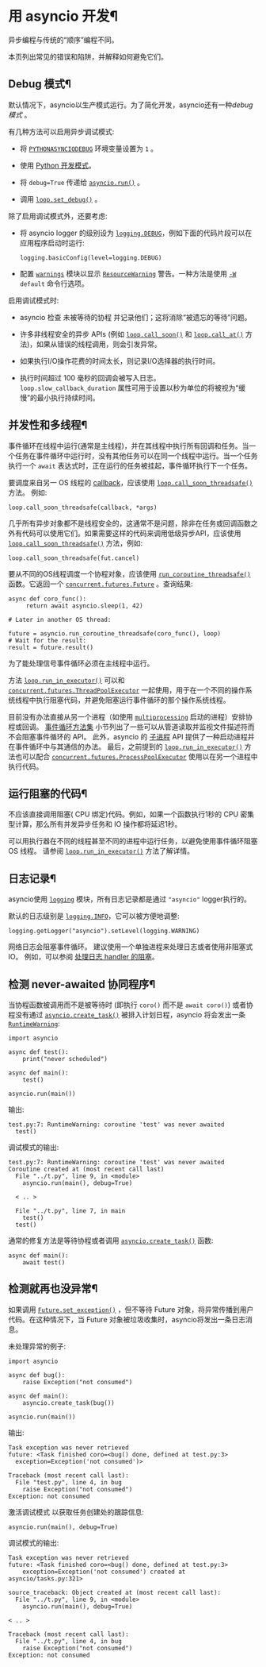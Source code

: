 # 用 asyncio 开发¶

异步编程与传统的“顺序”编程不同。

本页列出常见的错误和陷阱，并解释如何避免它们。

## Debug 模式¶

默认情况下，asyncio以生产模式运行。为了简化开发，asyncio还有一种*debug 模式* 。

有几种方法可以启用异步调试模式:

  * 将 [`PYTHONASYNCIODEBUG`](../using/cmdline.md#envvar-PYTHONASYNCIODEBUG) 环境变量设置为 `1` 。

  * 使用 [Python 开发模式](devmode.md#devmode)。

  * 将 `debug=True` 传递给 [`asyncio.run()`](asyncio-runner.md#asyncio.run "asyncio.run") 。

  * 调用 [`loop.set_debug()`](asyncio-eventloop.md#asyncio.loop.set_debug "asyncio.loop.set_debug") 。

除了启用调试模式外，还要考虑:

  * 将 asyncio logger 的级别设为 [`logging.DEBUG`](logging.md#logging.DEBUG "logging.DEBUG")，例如下面的代码片段可以在应用程序启动时运行:
    
        logging.basicConfig(level=logging.DEBUG)
    

  * 配置 [`warnings`](warnings.md#module-warnings "warnings: Issue warning messages and control their disposition.") 模块以显示 [`ResourceWarning`](exceptions.md#ResourceWarning "ResourceWarning") 警告。一种方法是使用 [`-W`](../using/cmdline.md#cmdoption-W) `default` 命令行选项。

启用调试模式时:

  * asyncio 检查 未被等待的协程 并记录他们；这将消除“被遗忘的等待”问题。

  * 许多非线程安全的异步 APIs (例如 [`loop.call_soon()`](asyncio-eventloop.md#asyncio.loop.call_soon "asyncio.loop.call_soon") 和 [`loop.call_at()`](asyncio-eventloop.md#asyncio.loop.call_at "asyncio.loop.call_at") 方法)，如果从错误的线程调用，则会引发异常。

  * 如果执行I/O操作花费的时间太长，则记录I/O选择器的执行时间。

  * 执行时间超过 100 毫秒的回调会被写入日志。 `loop.slow_callback_duration` 属性可用于设置以秒为单位的将被视为“缓慢”的最小执行持续时间。

## 并发性和多线程¶

事件循环在线程中运行(通常是主线程)，并在其线程中执行所有回调和任务。当一个任务在事件循环中运行时，没有其他任务可以在同一个线程中运行。当一个任务执行一个 `await` 表达式时，正在运行的任务被挂起，事件循环执行下一个任务。

要调度来自另一 OS 线程的 [callback](../glossary.md#term-callback)，应该使用 [`loop.call_soon_threadsafe()`](asyncio-eventloop.md#asyncio.loop.call_soon_threadsafe "asyncio.loop.call_soon_threadsafe") 方法。 例如:

    
    
~~~
loop.call_soon_threadsafe(callback, *args)
~~~

几乎所有异步对象都不是线程安全的，这通常不是问题，除非在任务或回调函数之外有代码可以使用它们。如果需要这样的代码来调用低级异步API，应该使用 [`loop.call_soon_threadsafe()`](asyncio-eventloop.md#asyncio.loop.call_soon_threadsafe "asyncio.loop.call_soon_threadsafe") 方法，例如:

    
    
~~~
loop.call_soon_threadsafe(fut.cancel)
~~~

要从不同的OS线程调度一个协程对象，应该使用 [`run_coroutine_threadsafe()`](asyncio-task.md#asyncio.run_coroutine_threadsafe "asyncio.run_coroutine_threadsafe") 函数。它返回一个 [`concurrent.futures.Future`](concurrent.futures.md#concurrent.futures.Future "concurrent.futures.Future") 。查询结果:

    
    
~~~
async def coro_func():
     return await asyncio.sleep(1, 42)

# Later in another OS thread:

future = asyncio.run_coroutine_threadsafe(coro_func(), loop)
# Wait for the result:
result = future.result()
~~~

为了能处理信号事件循环必须在主线程中运行。

方法 [`loop.run_in_executor()`](asyncio-eventloop.md#asyncio.loop.run_in_executor "asyncio.loop.run_in_executor") 可以和 [`concurrent.futures.ThreadPoolExecutor`](concurrent.futures.md#concurrent.futures.ThreadPoolExecutor "concurrent.futures.ThreadPoolExecutor") 一起使用，用于在一个不同的操作系统线程中执行阻塞代码，并避免阻塞运行事件循环的那个操作系统线程。

目前没有办法直接从另一个进程（如使用 [`multiprocessing`](multiprocessing.md#module-multiprocessing "multiprocessing: Process-based parallelism.") 启动的进程）安排协程或回调。 [事件循环方法集](asyncio-eventloop.md#asyncio-event-loop-methods) 小节列出了一些可以从管道读取并监视文件描述符而不会阻塞事件循环的 API。 此外，asyncio 的 [子进程](asyncio-subprocess.md#asyncio-subprocess) API 提供了一种启动进程并在事件循环中与其通信的办法。 最后，之前提到的 [`loop.run_in_executor()`](asyncio-eventloop.md#asyncio.loop.run_in_executor "asyncio.loop.run_in_executor") 方法也可以配合 [`concurrent.futures.ProcessPoolExecutor`](concurrent.futures.md#concurrent.futures.ProcessPoolExecutor "concurrent.futures.ProcessPoolExecutor") 使用以在另一个进程中执行代码。

## 运行阻塞的代码¶

不应该直接调用阻塞( CPU 绑定)代码。例如，如果一个函数执行1秒的 CPU 密集型计算，那么所有并发异步任务和 IO 操作都将延迟1秒。

可以用执行器在不同的线程甚至不同的进程中运行任务，以避免使用事件循环阻塞 OS 线程。 请参阅 [`loop.run_in_executor()`](asyncio-eventloop.md#asyncio.loop.run_in_executor "asyncio.loop.run_in_executor") 方法了解详情。

## 日志记录¶

asyncio使用 [`logging`](logging.md#module-logging "logging: Flexible event logging system for applications.") 模块，所有日志记录都是通过 `"asyncio"` logger执行的。

默认的日志级别是 [`logging.INFO`](logging.md#logging.INFO "logging.INFO")，它可以被方便地调整:

    
    
~~~
logging.getLogger("asyncio").setLevel(logging.WARNING)
~~~

网络日志会阻塞事件循环。 建议使用一个单独进程来处理日志或者使用非阻塞式 IO。 例如，可以参阅 [处理日志 handler 的阻塞](../howto/logging-cookbook.md#blocking-handlers)。

## 检测 never-awaited 协同程序¶

当协程函数被调用而不是被等待时 (即执行 `coro()` 而不是 `await coro()`) 或者协程没有通过 [`asyncio.create_task()`](asyncio-task.md#asyncio.create_task "asyncio.create_task") 被排入计划日程，asyncio 将会发出一条 [`RuntimeWarning`](exceptions.md#RuntimeWarning "RuntimeWarning"):

    
    
~~~
import asyncio

async def test():
    print("never scheduled")

async def main():
    test()

asyncio.run(main())
~~~

输出:

    
    
~~~
test.py:7: RuntimeWarning: coroutine 'test' was never awaited
  test()
~~~

调试模式的输出:

    
    
~~~
test.py:7: RuntimeWarning: coroutine 'test' was never awaited
Coroutine created at (most recent call last)
  File "../t.py", line 9, in <module>
    asyncio.run(main(), debug=True)

  < .. >

  File "../t.py", line 7, in main
    test()
  test()
~~~

通常的修复方法是等待协程或者调用 [`asyncio.create_task()`](asyncio-task.md#asyncio.create_task "asyncio.create_task") 函数:

    
    
~~~
async def main():
    await test()
~~~

## 检测就再也没异常¶

如果调用 [`Future.set_exception()`](asyncio-future.md#asyncio.Future.set_exception "asyncio.Future.set_exception") ，但不等待 Future 对象，将异常传播到用户代码。在这种情况下，当 Future 对象被垃圾收集时，asyncio将发出一条日志消息。

未处理异常的例子:

    
    
~~~
import asyncio

async def bug():
    raise Exception("not consumed")

async def main():
    asyncio.create_task(bug())

asyncio.run(main())
~~~

输出:

    
    
~~~
Task exception was never retrieved
future: <Task finished coro=<bug() done, defined at test.py:3>
  exception=Exception('not consumed')>

Traceback (most recent call last):
  File "test.py", line 4, in bug
    raise Exception("not consumed")
Exception: not consumed
~~~

激活调试模式 以获取任务创建处的跟踪信息:

    
    
~~~
asyncio.run(main(), debug=True)
~~~

调试模式的输出:

    
    
~~~
Task exception was never retrieved
future: <Task finished coro=<bug() done, defined at test.py:3>
    exception=Exception('not consumed') created at asyncio/tasks.py:321>

source_traceback: Object created at (most recent call last):
  File "../t.py", line 9, in <module>
    asyncio.run(main(), debug=True)

< .. >

Traceback (most recent call last):
  File "../t.py", line 4, in bug
    raise Exception("not consumed")
Exception: not consumed
~~~

